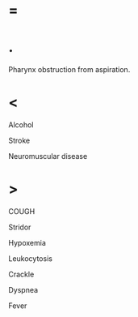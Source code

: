 # =

# .

Pharynx obstruction from aspiration.

# <

Alcohol

Stroke

Neuromuscular disease

# >

COUGH

Stridor

Hypoxemia

Leukocytosis

Crackle

Dyspnea

Fever
